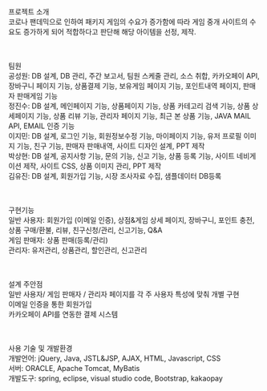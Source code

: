 프로젝트 소개<br>
코로나 팬데믹으로 인하여 패키지 게임의 수요가 증가함에 따라 게임 중개 사이트의 수요도 증가하게 되어 적합하다고 판단해 해당 아이템을 선정, 제작.

<br><br>
팀원<br>
공성원: DB 설계, DB 관리, 주간 보고서, 팀원 스케줄 관리, 소스 취합, 카카오페이 API, 장바구니 페이지 기능, 상품결제 기능, 보유게임 페이지 기능, 포인트내역 페이지, 판매자 판매게임 기능<br>
정진수: DB 설계, 메인페이지 기능, 상품페이지 기능, 상품 카테고리 검색 기능, 상품 상세페이지 기능, 상품 리뷰 기능, 관리자 페이지 기능, 최근 본 상품 기능, JAVA MAIL API, EMAIL 인증 기능<br>
이지민: DB 설계, 로그인 기능, 회원정보수정 기능, 마이페이지 기능, 유저 프로필 이미지 기능, 친구 기능, 판매자 판매내역, 사이트 디자인 설계, PPT 제작<br>
박상현: DB 설계, 공지사항 기능, 문의 기능, 신고 기능, 상품 등록 기능, 사이트 네비게이션 제작, 사이트 CSS, 상품 이미지 관리, PPT 제작<br>
김유진: DB 설계, 회원가입 기능, 시장 조사자료 수집, 샘플데이터 DB등록

<br><br>
구현기능<br>
일반 사용자: 회원가입 (이메일 인증), 상점&게임 상세 페이지, 장바구니, 포인트 충전, 상품 구매/환불, 리뷰, 친구신청/관리, 신고기능, Q&A<br>
게임 판매자: 상품 판매(등록/관리)<br>
관리자: 유저관리, 상품관리, 할인관리, 신고관리<br>

<br><br>
설계 주안점<br>
일반 사용자/ 게임 판매자 / 관리자 페이지를 각 주 사용자 특성에 맞춰 개별 구현<br>
이메일 인증을 통한 회원가입<br>
카카오페이 API를 연동한 결제 시스템

<br><br>
사용 기술 및 개발환경<br>
개발언어: jQuery, Java, JSTL&JSP, AJAX, HTML, Javascript, CSS<br>
서버: ORACLE, Apache Tomcat, MyBatis<br>
개발도구: spring, eclipse, visual studio code, Bootstrap, kakaopay
